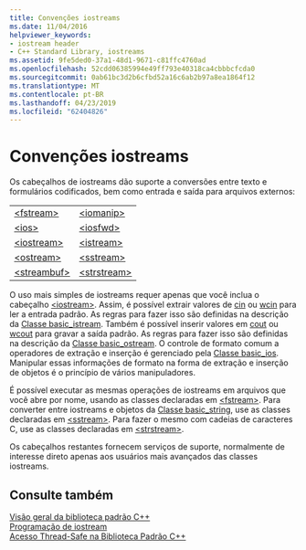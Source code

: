 ```yaml
---
title: Convenções iostreams
ms.date: 11/04/2016
helpviewer_keywords:
- iostream header
- C++ Standard Library, iostreams
ms.assetid: 9fe5ded0-37a1-48d1-9671-c81ffc4760ad
ms.openlocfilehash: 52cdd06385994e49ff793e40318ca4cbbbcfcda0
ms.sourcegitcommit: 0ab61bc3d2b6cfbd52a16c6ab2b97a8ea1864f12
ms.translationtype: MT
ms.contentlocale: pt-BR
ms.lasthandoff: 04/23/2019
ms.locfileid: "62404826"
---
```

# <a name="iostreams-conventions"></a>Convenções iostreams

Os cabeçalhos de iostreams dão suporte a conversões entre texto e formulários codificados, bem como entrada e saída para arquivos externos:

|||
|-|-|
|[\<fstream>](../standard-library/fstream.md)|[\<iomanip>](../standard-library/iomanip.md)|
|[\<ios>](../standard-library/ios.md)|[\<iosfwd>](../standard-library/iosfwd.md)|
|[\<iostream>](../standard-library/iostream.md)|[\<istream>](../standard-library/istream.md)|
|[\<ostream>](../standard-library/ostream.md)|[\<sstream>](../standard-library/sstream.md)|
|[\<streambuf>](../standard-library/streambuf.md)|[\<strstream>](../standard-library/strstream.md)|

O uso mais simples de iostreams requer apenas que você inclua o cabeçalho [\<iostream>](../standard-library/iostream.md). Assim, é possível extrair valores de [cin](../standard-library/iostream.md#cin) ou [wcin](../standard-library/iostream.md#wcin) para ler a entrada padrão. As regras para fazer isso são definidas na descrição da [Classe basic_istream](../standard-library/basic-istream-class.md). Também é possível inserir valores em [cout](../standard-library/iostream.md#cout) ou [wcout](../standard-library/iostream.md#wcout) para gravar a saída padrão. As regras para fazer isso são definidas na descrição da [Classe basic_ostream](../standard-library/basic-ostream-class.md). O controle de formato comum a operadores de extração e inserção é gerenciado pela [Classe basic_ios](../standard-library/basic-ios-class.md). Manipular essas informações de formato na forma de extração e inserção de objetos é o princípio de vários manipuladores.

É possível executar as mesmas operações de iostreams em arquivos que você abre por nome, usando as classes declaradas em [\<fstream>](../standard-library/fstream.md). Para converter entre iostreams e objetos da [Classe basic_string](../standard-library/basic-string-class.md), use as classes declaradas em [ \<sstream>](../standard-library/sstream.md). Para fazer o mesmo com cadeias de caracteres C, use as classes declaradas em [\<strstream>](../standard-library/strstream.md).

Os cabeçalhos restantes fornecem serviços de suporte, normalmente de interesse direto apenas aos usuários mais avançados das classes iostreams.

## <a name="see-also"></a>Consulte também

[Visão geral da biblioteca padrão C++](../standard-library/cpp-standard-library-overview.md)<br/>
[Programação de iostream](../standard-library/iostream-programming.md)<br/>
[Acesso Thread-Safe na Biblioteca Padrão C++](../standard-library/thread-safety-in-the-cpp-standard-library.md)<br/>
